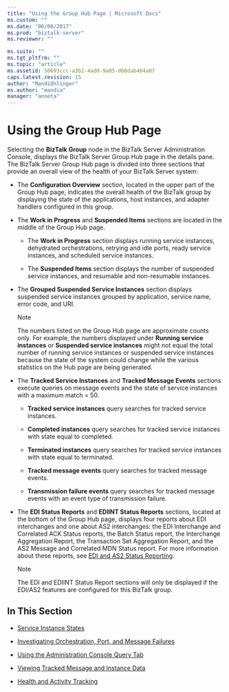 ```yaml
---
title: "Using the Group Hub Page | Microsoft Docs"
ms.custom: ""
ms.date: "06/08/2017"
ms.prod: "biztalk-server"
ms.reviewer: ""

ms.suite: ""
ms.tgt_pltfrm: ""
ms.topic: "article"
ms.assetid: 50693ccc-a3b2-4ad0-9a05-d60dab404a07
caps.latest.revision: 15
author: "MandiOhlinger"
ms.author: "mandia"
manager: "anneta"
---
```

# Using the Group Hub Page
Selecting the **BizTalk Group** node in the BizTalk Server Administration Console, displays the BizTalk Server Group Hub page in the details pane. The BizTalk Server Group Hub page is divided into three sections that provide an overall view of the health of your BizTalk Server system:  
  
-   The **Configuration Overview** section, located in the upper part of the Group Hub page, indicates the overall health of the BizTalk group by displaying the state of the applications, host instances, and adapter handlers configured in this group.  
  
-   The **Work in Progress**  and **Suspended Items** sections are located in the middle of the Group Hub page.  
  
    -   The **Work in Progress** section displays running service instances, dehydrated orchestrations, retrying and idle ports, ready service instances, and scheduled service instances.  
  
    -   The **Suspended Items** section displays the number of suspended service instances, and resumable and non-resumable instances.  
  
-   The **Grouped Suspended Service Instances** section displays suspended service instances grouped by application, service name, error code, and URI.  
  
    > [!NOTE]
    >  The numbers listed on the Group Hub page are approximate counts only. For example, the numbers displayed under **Running service instances** or **Suspended service instances** might not equal the total number of running service instances or suspended service instances because the state of the system could change while the various statistics on the Hub page are being generated.  
  
-   The **Tracked Service Instances** and **Tracked Message Events** sections execute queries on message events and the state of service instances with a maximum match = 50.  
  
    -   **Tracked service instances** query searches for tracked service instances.  
  
    -   **Completed instances** query searches for tracked service instances with state equal to completed.  
  
    -   **Terminated instances** query searches for tracked service instances with state equal to terminated.  
  
    -   **Tracked message events** query searches for tracked message events.  
  
    -   **Transmission failure events** query searches for tracked message events with an event type of transmission failure.  
  
-   The **EDI Status Reports** and **EDIINT Status Reports** sections, located at the bottom of the Group Hub page, displays four reports about EDI interchanges and one about AS2 interchanges: the EDI Interchange and Correlated ACK Status reports, the Batch Status report, the Interchange Aggregation Report, the Transaction Set Aggregation Report, and the AS2 Message and Correlated MDN Status report. For more information about these reports, see [EDI and AS2 Status Reporting](../core/edi-and-as2-status-reporting.md).  
  
    > [!NOTE]
    >  The EDI and EDIINT Status Report sections will only be displayed if the EDI/AS2 features are configured for this BizTalk group.  
  
## In This Section  
  
-   [Service Instance States](../core/service-instance-states.md)  
  
-   [Investigating Orchestration, Port, and Message Failures](../core/investigating-orchestration-port-and-message-failures.md)  
  
-   [Using the Administration Console Query Tab](../core/using-the-administration-console-query-tab.md)  
  
-   [Viewing Tracked Message and Instance Data](../core/viewing-tracked-message-and-instance-data.md)  
  
-   [Health and Activity Tracking](../core/health-and-activity-tracking.md)